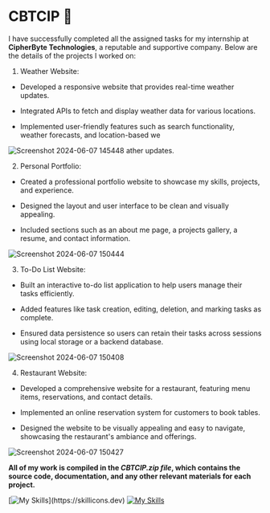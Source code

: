 # CBTCIP :sparkling_heart:

I have successfully completed all the assigned tasks for my internship at **CipherByte Technologies**, a reputable and supportive company. Below are the details of the projects I worked on:

1. Weather Website:

+ Developed a responsive website that provides real-time weather updates.
* Integrated APIs to fetch and display weather data for various locations.
- Implemented user-friendly features such as search functionality, weather forecasts, and location-based we

![Screenshot 2024-06-07 145448](https://github.com/uttambodara/CBTCIP/assets/129719033/589be116-436a-414e-986e-9faf39df7712)
ather updates.

2. Personal Portfolio:

+ Created a professional portfolio website to showcase my skills, projects, and experience.
- Designed the layout and user interface to be clean and visually appealing.
* Included sections such as an about me page, a projects gallery, a resume, and contact information.

![Screenshot 2024-06-07 150444](https://github.com/uttambodara/CBTCIP/assets/129719033/11295bc4-4a1e-4097-8144-c7360611ce94)


3. To-Do List Website:

+ Built an interactive to-do list application to help users manage their tasks efficiently.
* Added features like task creation, editing, deletion, and marking tasks as complete.
- Ensured data persistence so users can retain their tasks across sessions using local storage or a backend database.

![Screenshot 2024-06-07 150408](https://github.com/uttambodara/CBTCIP/assets/129719033/55b3ec98-6b5a-403f-a09d-4e95ee230bff)


4. Restaurant Website:

+ Developed a comprehensive website for a restaurant, featuring menu items, reservations, and contact details.
* Implemented an online reservation system for customers to book tables.
- Designed the website to be visually appealing and easy to navigate, showcasing the restaurant's ambiance and offerings.

![Screenshot 2024-06-07 150427](https://github.com/uttambodara/CBTCIP/assets/129719033/fab6f7fe-1c8a-4f43-99ca-8f09109d7c72)


**All of my work is compiled in the *CBTCIP.zip file*, which contains the source code, documentation, and any other relevant materials for each project.**


[![My Skills](https://skillicons.dev/icons?i=js,html,css,)](https://skillicons.dev) [![My Skills](https://skillicons.dev/icons?i=java,kotlin,nodejs,figma&theme=light)](https://skillicons.dev)
